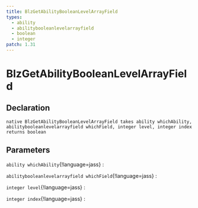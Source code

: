 ```yaml
---
title: BlzGetAbilityBooleanLevelArrayField
types:
  - ability
  - abilitybooleanlevelarrayfield
  - boolean
  - integer
patch: 1.31
---
```


# BlzGetAbilityBooleanLevelArrayField

## Declaration

```jass
native BlzGetAbilityBooleanLevelArrayField takes ability whichAbility, abilitybooleanlevelarrayfield whichField, integer level, integer index returns boolean
```

## Parameters
`ability whichAbility`{!language=jass}
: 

`abilitybooleanlevelarrayfield whichField`{!language=jass}
: 

`integer level`{!language=jass}
: 

`integer index`{!language=jass}
: 
